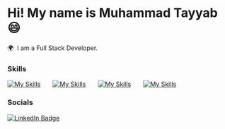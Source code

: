 Hi! My name is Muhammad Tayyab 😄
========================================================================================================================================

🌍  I am a Full Stack Developer.
<br/>

### Skills

[![My Skills](https://skillicons.dev/icons?i=html,css)](https://skillicons.dev) &nbsp;&nbsp;&nbsp;&nbsp;&nbsp; [![My Skills](https://skillicons.dev/icons?i=js,ts)](https://skillicons.dev) &nbsp;&nbsp;&nbsp;&nbsp;&nbsp; [![My Skills](https://skillicons.dev/icons?i=react,next)](https://skillicons.dev) &nbsp;&nbsp;&nbsp;&nbsp;&nbsp; [![My Skills](https://skillicons.dev/icons?i=tailwind,scss)](https://skillicons.dev)
<br/>

### Socials

<div id="badges">
  <a href="https://linkedin.com/in/muhammad-tayyab-bb4108173">
    <img src="https://img.shields.io/badge/LinkedIn-blue?style=for-the-badge&logo=linkedin&logoColor=white" alt="LinkedIn Badge"/>
  </a>
